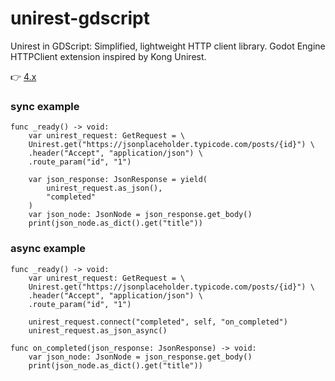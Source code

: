 # unirest-gdscript
Unirest in GDScript: Simplified, lightweight HTTP client library. Godot Engine HTTPClient extension inspired by Kong Unirest.

👉 [4.x](https://github.com/fenix-hub/unirest-gdscript/tree/4.x)

### sync example
```gdscript
func _ready() -> void:
	var unirest_request: GetRequest = \ 
	Unirest.get("https://jsonplaceholder.typicode.com/posts/{id}") \ 
	.header("Accept", "application/json") \ 
	.route_param("id", "1")
	
	var json_response: JsonResponse = yield(
		unirest_request.as_json(),
		"completed"
	)
	var json_node: JsonNode = json_response.get_body()
	print(json_node.as_dict().get("title"))
```

### async example
```gdscript
func _ready() -> void:
	var unirest_request: GetRequest = \
	Unirest.get("https://jsonplaceholder.typicode.com/posts/{id}") \
	.header("Accept", "application/json") \
	.route_param("id", "1")
	
	unirest_request.connect("completed", self, "on_completed")
	unirest_request.as_json_async()

func on_completed(json_response: JsonResponse) -> void:
	var json_node: JsonNode = json_response.get_body()
	print(json_node.as_dict().get("title"))
```
